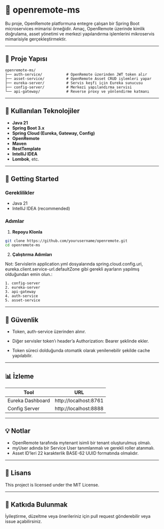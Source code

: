 # 🧩 openremote-ms

Bu proje, OpenRemote platformuna entegre çalışan bir Spring Boot microservices mimarisi örneğidir. Amaç, OpenRemote üzerinde kimlik doğrulama, asset yönetimi ve merkezi yapılandırma işlemlerini mikroservis mimarisiyle gerçekleştirmektir.

---

## 📁 Proje Yapısı

```
openremote-ms/
├── auth-service/           # OpenRemote üzerinden JWT token alır
├── asset-service/          # OpenRemote Asset CRUD işlemleri yapar
├── eureka-server/          # Servis keşfi için Eureka sunucusu
├── config-server/          # Merkezi yapılandırma servisi
└── api-gateway/            # Reverse proxy ve yönlendirme katmanı
```

---

## 🧰 Kullanılan Teknolojiler

- **Java 21**
- **Spring Boot 3.x**
- **Spring Cloud (Eureka, Gateway, Config)**
- **OpenRemote**
- **Maven**
- **RestTemplate**
- **IntelliJ IDEA**
- **Lombok**, etc.

---

## 🚀 Getting Started

### Gereklilikler

- Java 21
- IntelliJ IDEA (recommended)

### Adımlar

1. **Repoyu Klonla**

```bash
git clone https://github.com/yourusername/openremote.git
cd openremote-ms
```

2. **Çalıştırma Adımları**

Not: Servislerin application.yml dosyalarında spring.cloud.config.uri, eureka.client.service-url.defaultZone gibi gerekli ayarların yapılmış olduğundan emin olun.:

```
1. config-server
2. eureka-server
3. api-gateway
4. auth-service
5. asset-service

```

---

## 🔐 Güvenlik

* Token, auth-service üzerinden alınır.

* Diğer servisler token’ı header’a Authorization: Bearer <token> şeklinde ekler.

* Token süreci dolduğunda otomatik olarak yenilenebilir şekilde cache yapılabilir.

---

## 📊 İzleme

| Tool                | URL                                |
|---------------------|-------------------------------------|
| Eureka Dashboard     | http://localhost:8761              |
| Config Server    | http://localhost:8888              |

---

## 💡 Notlar

- OpenRemote tarafında mytenant isimli bir tenant oluşturulmuş olmalı.
- myUser adında bir Service User tanımlanmalı ve gerekli roller atanmalı.
- Asset ID’leri 22 karakterlik BASE-62 UUID formatında olmalıdır.

---

## 📄 Lisans

This project is licensed under the MIT License.

---

## 🤝 Katkıda Bulunmak

İyileştirme, düzeltme veya önerileriniz için pull request gönderebilir veya issue açabilirsiniz.
